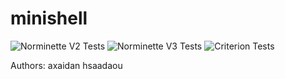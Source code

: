 # minishell

![Norminette V2 Tests](https://github.com/hassansaadfr/minishell/workflows/norminette2/badge.svg)
![Norminette V3 Tests](https://github.com/hassansaadfr/minishell/workflows/norminette3/badge.svg)
![Criterion Tests](https://github.com/hassansaadfr/minishell/workflows/criterion/badge.svg)

Authors:
axaidan
hsaadaou
